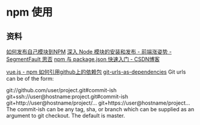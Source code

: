 # npm 使用

## 资料

[如何发布自己模块到NPM](https://www.jianshu.com/p/f5d4c891830f)
[深入 Node 模块的安装和发布 - 前端涨姿势 - SegmentFault 思否](https://segmentfault.com/a/1190000004221514)
[npm 与 package.json 快速入门 - CSDN博客](https://blog.csdn.net/u011240877/article/details/76582670)


[vue.js - npm 如何引用github上的依赖包](https://segmentfault.com/q/1010000010884415)
[git-urls-as-dependencies](https://docs.npmjs.com/files/package.json#git-urls-as-dependencies)
Git urls can be of the form:

git://github.com/user/project.git#commit-ish
git+ssh://user@hostname:project.git#commit-ish
git+http://user@hostname/project/...
git+https://user@hostname/project...
The commit-ish can be any tag, sha, or branch which can be supplied as an argument to git checkout. The default is master.